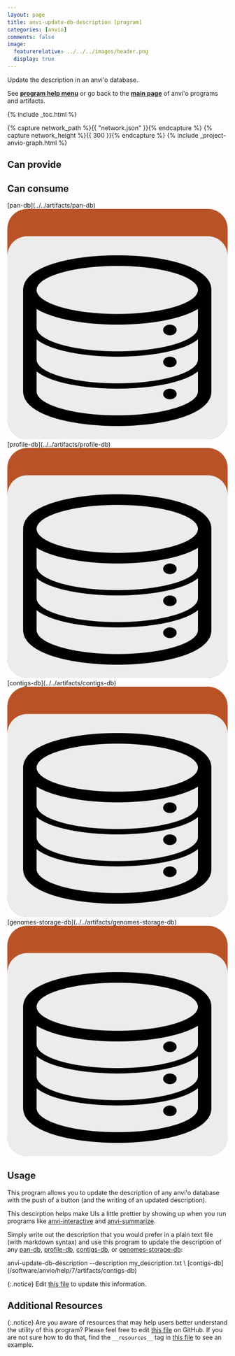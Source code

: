 ```yaml
---
layout: page
title: anvi-update-db-description [program]
categories: [anvio]
comments: false
image:
  featurerelative: ../../../images/header.png
  display: true
---
```


Update the description in an anvi&#x27;o database.

See **[program help menu](../../../../vignette#anvi-update-db-description)** or go back to the **[main page](../../)** of anvi'o programs and artifacts.


{% include _toc.html %}
<div id="svg" class="subnetwork"></div>
{% capture network_path %}{{ "network.json" }}{% endcapture %}
{% capture network_height %}{{ 300 }}{% endcapture %}
{% include _project-anvio-graph.html %}


## Can provide

<p style="text-align: left" markdown="1"></p>

## Can consume

<p style="text-align: left" markdown="1"><span class="artifact-r">[pan-db](../../artifacts/pan-db) <img src="../../images/icons/DB.png" class="artifact-icon-mini" /></span> <span class="artifact-r">[profile-db](../../artifacts/profile-db) <img src="../../images/icons/DB.png" class="artifact-icon-mini" /></span> <span class="artifact-r">[contigs-db](../../artifacts/contigs-db) <img src="../../images/icons/DB.png" class="artifact-icon-mini" /></span> <span class="artifact-r">[genomes-storage-db](../../artifacts/genomes-storage-db) <img src="../../images/icons/DB.png" class="artifact-icon-mini" /></span></p>

## Usage


This program allows you to update the description of any anvi'o database with the push of a button (and the writing of an updated description). 

This descirption helps make UIs a little prettier by showing up when you run programs like <span class="artifact-n">[anvi-interactive](/software/anvio/help/7/programs/anvi-interactive)</span> and <span class="artifact-n">[anvi-summarize](/software/anvio/help/7/programs/anvi-summarize)</span>. 

Simply write out the description that you would prefer in a plain text file (with markdown syntax) and use this program to update the description of any <span class="artifact-n">[pan-db](/software/anvio/help/7/artifacts/pan-db)</span>, <span class="artifact-n">[profile-db](/software/anvio/help/7/artifacts/profile-db)</span>, <span class="artifact-n">[contigs-db](/software/anvio/help/7/artifacts/contigs-db)</span>, or <span class="artifact-n">[genomes-storage-db](/software/anvio/help/7/artifacts/genomes-storage-db)</span>: 

<div class="codeblock" markdown="1">
anvi&#45;update&#45;db&#45;description &#45;&#45;description my_description.txt \
                           <span class="artifact&#45;n">[contigs&#45;db](/software/anvio/help/7/artifacts/contigs&#45;db)</span>
</div>



{:.notice}
Edit [this file](https://github.com/merenlab/anvio/tree/master/anvio/docs/programs/anvi-update-db-description.md) to update this information.


## Additional Resources



{:.notice}
Are you aware of resources that may help users better understand the utility of this program? Please feel free to edit [this file](https://github.com/merenlab/anvio/tree/master/bin/anvi-update-db-description) on GitHub. If you are not sure how to do that, find the `__resources__` tag in [this file](https://github.com/merenlab/anvio/blob/master/bin/anvi-interactive) to see an example.
